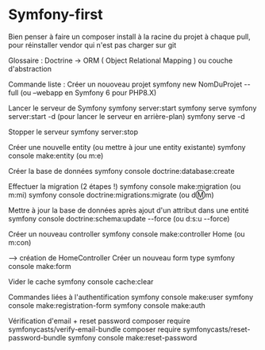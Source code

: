 # Symfony-first

Bien penser à faire un      composer install     à la racine du projet à chaque pull, pour réinstaller
vendor qui n'est pas charger sur git

Glossaire : Doctrine -> ORM ( Object Relational Mapping ) ou couche d'abstraction

Commande liste : 
Créer un nouoveau projet
symfony new NomDuProjet --full (ou –webapp en Symfony 6 pour PHP8.X)

Lancer le serveur de Symfony
symfony server:start
symfony serve
symfony server:start -d (pour lancer le serveur en arrière-plan)
symfony serve -d

Stopper le serveur
symfony server:stop

Créer une nouvelle entity (ou mettre à jour une entity existante)
symfony console make:entity (ou m:e)

Créer la base de données
symfony console doctrine:database:create

Effectuer la migration (2 étapes !)
symfony console make:migration (ou m:mi)
symfony console doctrine:migrations:migrate (ou d:m:m)

Mettre à jour la base de données après ajout d'un attribut dans une entité
symfony console doctrine:schema:update --force (ou d:s:u --force)

Créer un nouveau controller
symfony console make:controller Home (ou m:con)

--> création de HomeController
Créer un nouveau form type
symfony console make:form

Vider le cache
symfony console cache:clear

Commandes liées à l'authentification
symfony console make:user
symfony console make:registration-form
symfony console make:auth

Vérification d'email + reset password
composer require symfonycasts/verify-email-bundle
composer require symfonycasts/reset-password-bundle
symfony console make:reset-password
